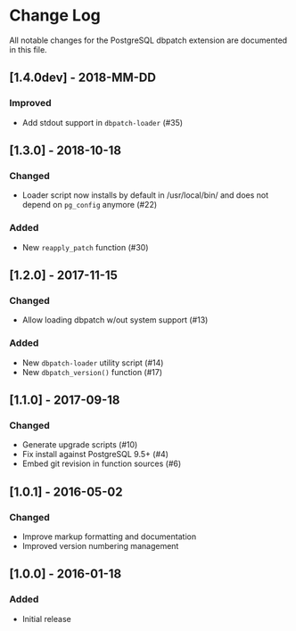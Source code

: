# Change Log

All notable changes for the PostgreSQL dbpatch extension are documented 
in this file.

## [1.4.0dev] - 2018-MM-DD
### Improved
- Add stdout support in `dbpatch-loader` (#35)

## [1.3.0] - 2018-10-18
### Changed
- Loader script now installs by default in /usr/local/bin/
  and does not depend on `pg_config` anymore (#22)
### Added
- New `reapply_patch` function (#30)

## [1.2.0] - 2017-11-15
### Changed
- Allow loading dbpatch w/out system support (#13)
### Added
- New `dbpatch-loader` utility script (#14)
- New `dbpatch_version()` function (#17)

## [1.1.0] - 2017-09-18
### Changed
- Generate upgrade scripts (#10)
- Fix install against PostgreSQL 9.5+ (#4)
- Embed git revision in function sources (#6)

## [1.0.1] - 2016-05-02
### Changed
- Improve markup formatting and documentation
- Improved version numbering management

## [1.0.0] - 2016-01-18
### Added
- Initial release

